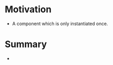 # Motivation
<ul>
<li>A component which is only instantiated once.</li>
</ul>

# Summary
<ul>
<li></li>
</ul>
